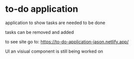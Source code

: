 # to-do application

application to show tasks are needed to be done

tasks can be removed and added

to see site go to: https://to-do-application-jason.netlify.app/

UI an visiual component is still being worked on
